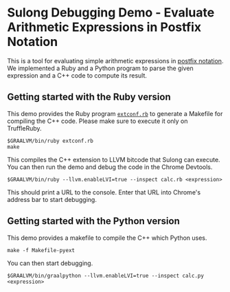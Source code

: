 # Sulong Debugging Demo - Evaluate Arithmetic Expressions in Postfix Notation

This is a tool for evaluating simple arithmetic expressions in [postfix notation](https://en.wikipedia.org/wiki/Reverse_Polish_notation). We implemented a Ruby and a Python program to parse the given expression and a C++ code to compute its result.

## Getting started with the Ruby version

This demo provides the Ruby program [`extconf.rb`](extconf.rb) to generate a Makefile for compiling the C++ code. Please make sure to execute it only on TruffleRuby.

    $GRAALVM/bin/ruby extconf.rb
    make

This compiles the C++ extension to LLVM bitcode that Sulong can execute. You can then run the demo and debug the code in the Chrome Devtools.

    $GRAALVM/bin/ruby --llvm.enableLVI=true --inspect calc.rb <expression>

This should print a URL to the console. Enter that URL into Chrome's address bar to start debugging.

## Getting started with the Python version

This demo provides a makefile to compile the C++ which Python uses.

    make -f Makefile-pyext

You can then start debugging.

    $GRAALVM/bin/graalpython --llvm.enableLVI=true --inspect calc.py <expression>
